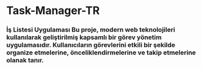 # Task-Manager-TR
### İş Listesi Uygulaması  Bu proje, modern web teknolojileri kullanılarak geliştirilmiş kapsamlı bir görev yönetim uygulamasıdır. Kullanıcıların görevlerini etkili bir şekilde organize etmelerine, önceliklendirmelerine ve takip etmelerine olanak tanır.
